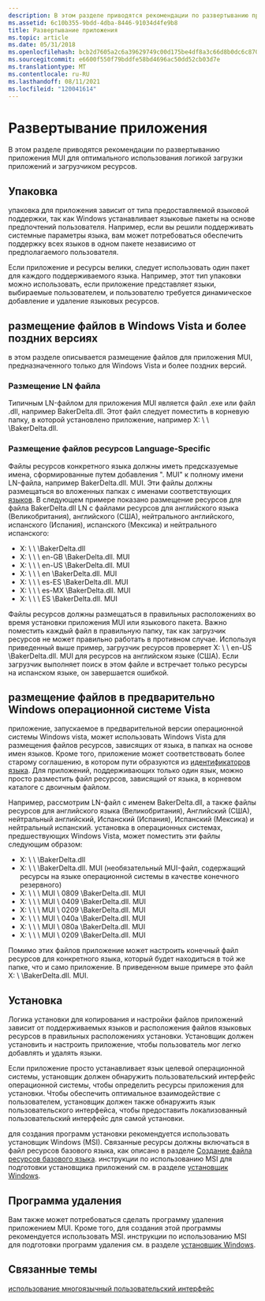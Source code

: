 ```yaml
---
description: В этом разделе приводятся рекомендации по развертыванию приложения MUI для оптимального использования логикой загрузки приложений и загрузчиком ресурсов.
ms.assetid: 6c10b355-9bdd-4dba-8446-91034d4fe9b8
title: Развертывание приложения
ms.topic: article
ms.date: 05/31/2018
ms.openlocfilehash: bcb2d7605a2c6a39629749c00d175be4df8a3c66d8b0dc6c870926ec665d9ce6
ms.sourcegitcommit: e6600f550f79bddfe58bd4696ac50dd52cb03d7e
ms.translationtype: MT
ms.contentlocale: ru-RU
ms.lasthandoff: 08/11/2021
ms.locfileid: "120041614"
---
```

# <a name="application-deployment"></a>Развертывание приложения

В этом разделе приводятся рекомендации по развертыванию приложения MUI для оптимального использования логикой загрузки приложений и загрузчиком ресурсов.

## <a name="packaging"></a>Упаковка

упаковка для приложения зависит от типа предоставляемой языковой поддержки, так как Windows устанавливает языковые пакеты на основе предпочтений пользователя. Например, если вы решили поддерживать системные параметры языка, вам может потребоваться обеспечить поддержку всех языков в одном пакете независимо от предполагаемого пользователя.

Если приложение и ресурсы велики, следует использовать один пакет для каждого поддерживаемого языка. Например, этот тип упаковки можно использовать, если приложение представляет языки, выбираемые пользователем, и пользователю требуется динамическое добавление и удаление языковых ресурсов.

## <a name="file-placement-on-windows-vista-and-later"></a>размещение файлов в Windows Vista и более поздних версиях

в этом разделе описывается размещение файлов для приложения MUI, предназначенного только для Windows Vista и более поздних версий.

### <a name="place-the-ln-file"></a>Размещение LN файла

Типичным LN-файлом для приложения MUI является файл .exe или файл .dll, например BakerDelta.dll. Этот файл следует поместить в корневую папку, в которой установлено приложение, например X: \\ \\ <somepath> \\BakerDelta.dll.

### <a name="place-language-specific-resource-files"></a>Размещение файлов ресурсов Language-Specific

Файлы ресурсов конкретного языка должны иметь предсказуемые имена, сформированные путем добавления ". MUI" к полному имени LN-файла, например BakerDelta.dll. MUI. Эти файлы должны размещаться во вложенных папках с именами соответствующих [языков](language-names.md). В следующем примере показано размещение ресурсов для файла BakerDelta.dll LN с файлами ресурсов для английского языка (Великобритания), английского (США), нейтрального английского, испанского (Испания), испанского (Мексика) и нейтрального испанского:

-   X: \\ \\ <somepath> \\BakerDelta.dll
-   X: \\ \\ <somepath> \\ en-GB \\BakerDelta.dll. MUI
-   X: \\ \\ <somepath> \\ en-US \\BakerDelta.dll. MUI
-   X: \\ \\ <somepath> \\ en \\BakerDelta.dll. MUI
-   X: \\ \\ <somepath> \\ es-ES \\BakerDelta.dll. MUI
-   X: \\ \\ <somepath> \\ es-MX \\BakerDelta.dll. MUI
-   X: \\ \\ <somepath> \\ ES \\BakerDelta.dll. MUI

Файлы ресурсов должны размещаться в правильных расположениях во время установки приложения MUI или языкового пакета. Важно поместить каждый файл в правильную папку, так как загрузчик ресурсов не может правильно работать в противном случае. Используя приведенный выше пример, загрузчик ресурсов проверяет X: \\ <somepath> \\ en-US \\BakerDelta.dll. MUI для ресурсов на английском языке (США). Если загрузчик выполняет поиск в этом файле и встречает только ресурсы на испанском языке, он завершается ошибкой.

## <a name="file-placement-on-a-pre-windows-vista-operating-system"></a>размещение файлов в предварительно Windows операционной системе Vista

приложение, запускаемое в предварительной версии операционной системы Windows vista, может использовать Windows Vista для размещения файлов ресурсов, зависящих от языка, в папках на основе имен языков. Кроме того, приложение может соответствовать более старому соглашению, в котором пути образуются из [идентификаторов языка](language-identifiers.md). Для приложений, поддерживающих только один язык, можно просто разместить файл ресурсов, зависящий от языка, в корневом каталоге с двоичным файлом.

Например, рассмотрим LN-файл с именем BakerDelta.dll, а также файлы ресурсов для английского языка (Великобритания), Английский (США), нейтральный английский, Испанский (Испания), Испанский (Мексика) и нейтральный испанский. установка в операционных системах, предшествующих Windows Vista, может поместить эти файлы следующим образом:

-   X: \\ \\ <somepath> \\BakerDelta.dll
-   X: \\ \\ <somepath> \\BakerDelta.dll. MUI (необязательный MUI-файл, содержащий ресурсы на языке операционной системы в качестве конечного резервного)
-   X: \\ \\ <somepath> \\ MUI \\ 0809 \\BakerDelta.dll. MUI
-   X: \\ \\ <somepath> \\ MUI \\ 0409 \\BakerDelta.dll. MUI
-   X: \\ \\ <somepath> \\ MUI \\ 0209 \\BakerDelta.dll. MUI
-   X: \\ \\ <somepath> \\ MUI \\ 040a \\BakerDelta.dll. MUI
-   X: \\ \\ <somepath> \\ MUI \\ 080a \\BakerDelta.dll. MUI
-   X: \\ \\ <somepath> \\ MUI \\ 0209 \\BakerDelta.dll. MUI

Помимо этих файлов приложение может настроить конечный файл ресурсов для конкретного языка, который будет находиться в той же папке, что и само приложение. В приведенном выше примере это файл X: \\ <somepath> \\BakerDelta.dll. MUI.

## <a name="installation"></a>Установка

Логика установки для копирования и настройки файлов приложений зависит от поддерживаемых языков и расположения файлов языковых ресурсов в правильных расположениях установки. Установщик должен установить и настроить приложение, чтобы пользователь мог легко добавлять и удалять языки.

Если приложение просто устанавливает язык целевой операционной системы, установщик должен обнаружить пользовательский интерфейс операционной системы, чтобы определить ресурсы приложения для установки. Чтобы обеспечить оптимальное взаимодействие с пользователем, установщик должен также обнаружить язык пользовательского интерфейса, чтобы предоставить локализованный пользовательский интерфейс для самой установки.

для создания программ установки рекомендуется использовать установщик Windows (MSI). Связанные ресурсы должны включаться в файл ресурсов базового языка, как описано в разделе [Создание файла ресурсов базового языка](creating-the-base-language-resource-file.md). инструкции по использованию MSI для подготовки установщика приложений см. в разделе [установщик Windows](../msi/windows-installer-portal.md).

## <a name="uninstall-program"></a>Программа удаления

Вам также может потребоваться сделать программу удаления приложением MUI. Кроме того, для создания этой программы рекомендуется использовать MSI. инструкции по использованию MSI для подготовки программ удаления см. в разделе [установщик Windows](../msi/windows-installer-portal.md).

## <a name="related-topics"></a>Связанные темы

<dl> <dt>

[использование многоязычный пользовательский интерфейс](using-multilingual-user-interface.md)
</dt> </dl>

 

 
